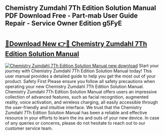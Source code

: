 ## Chemistry Zumdahl 7Th Edition Solution Manual PDF Download Free - Part-mab User Guide Repair - Service Owner Edition g5FyE

# <h2><a href="http://bc26304.oget.top/?id=Chemistry+Zumdahl+7Th+Edition+Solution+Manual">🔗Download New 👉🔴 Chemistry Zumdahl 7Th Edition Solution Manual</a></h2>

[![Chemistry Zumdahl 7Th Edition Solution Manual new download](https://i.imgur.com/5g1atiW.png)](http://bc26304.oget.top/?id=Chemistry+Zumdahl+7Th+Edition+Solution+Manual)
Start your journey with Chemistry Zumdahl 7Th Edition Solution Manual today! This user manual provides a detailed guide to help you get the most out of your product. Safety First Please ensure you follow all safety precautions when operating your new Chemistry Zumdahl 7Th Edition Solution Manual. Chemistry Zumdahl 7Th Edition Solution Manual offers users an impressive collection of advanced features, such as facial recognition, augmented reality, voice activation, and wireless charging, all easily accessible through the user-friendly and intuitive interface. We trust that the Chemistry Zumdahl 7Th Edition Solution Manual has been a reliable and effective resource in your efforts to learn the ins and outs of your new device. In case of any queries or concerns, please do not hesitate to reach out to our customer service team.
